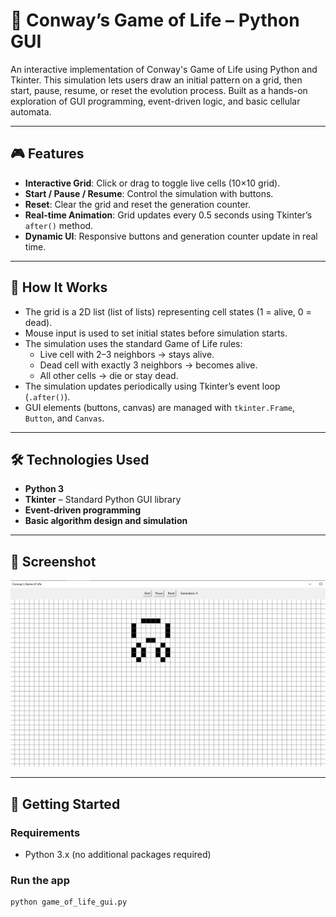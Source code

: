 # 🧬 Conway’s Game of Life – Python GUI

An interactive implementation of Conway's Game of Life using Python and Tkinter. This simulation lets users draw an initial pattern on a grid, then start, pause, resume, or reset the evolution process. Built as a hands-on exploration of GUI programming, event-driven logic, and basic cellular automata.

---

## 🎮 Features

- **Interactive Grid**: Click or drag to toggle live cells (10×10 grid).
- **Start / Pause / Resume**: Control the simulation with buttons.
- **Reset**: Clear the grid and reset the generation counter.
- **Real-time Animation**: Grid updates every 0.5 seconds using Tkinter’s `after()` method.
- **Dynamic UI**: Responsive buttons and generation counter update in real time.

---

## 🧠 How It Works

- The grid is a 2D list (list of lists) representing cell states (1 = alive, 0 = dead).
- Mouse input is used to set initial states before simulation starts.
- The simulation uses the standard Game of Life rules:
  - Live cell with 2–3 neighbors → stays alive.
  - Dead cell with exactly 3 neighbors → becomes alive.
  - All other cells → die or stay dead.
- The simulation updates periodically using Tkinter’s event loop (`.after()`).
- GUI elements (buttons, canvas) are managed with `tkinter.Frame`, `Button`, and `Canvas`.

---

## 🛠 Technologies Used

- **Python 3**
- **Tkinter** – Standard Python GUI library
- **Event-driven programming**
- **Basic algorithm design and simulation**

---

## 📸 Screenshot

![Game of Life GUI](screenshot.png)

---

## 🚀 Getting Started

### Requirements

- Python 3.x (no additional packages required)

### Run the app

```bash
python game_of_life_gui.py
